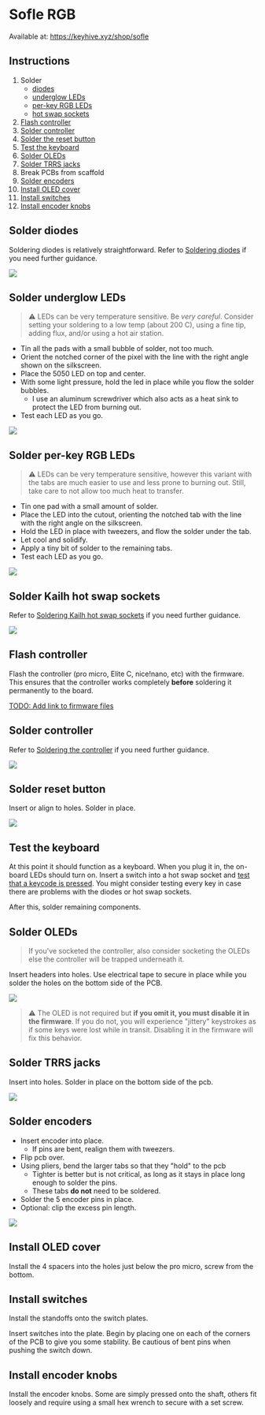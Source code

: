 # Sofle RGB 

Available at: https://keyhive.xyz/shop/sofle

## Instructions

1. Solder
   - [diodes](#solder-diodes)
   - [underglow LEDs](#solder-underglow-leds)
   - [per-key RGB LEDs](#solder-per-key-rgb-leds)
   - [hot swap sockets](#solder-hot-swap-sockets)
1. [Flash controller](#flash-controller)
1. [Solder controller](#solder-controller)
1. [Solder the reset button](#Solder-reset-button)
1. [Test the keyboard](#test-the-keyboard)
1. [Solder OLEDs](#solder-oleds)
1. [Solder TRRS jacks](#solder-trrs-jacks)
1. Break PCBs from scaffold
1. [Solder encoders](#solder-encoders)
1. [Install OLED cover](#install-oled-cover)
1. [Install switches](#install-switches)
1. [Install encoder knobs](#install-encoder-knobs)

## Solder diodes

Soldering diodes is relatively straightforward. Refer to [Soldering diodes](../basic/soldering-diodes.md) if you need further guidance.

![](../images/sofle-rgb/diodes.gif)

## Solder underglow LEDs

> ⚠︎ LEDs can be very temperature sensitive. Be _very careful_. Consider setting your soldering to a low temp (about 200 C), using a fine tip, adding flux, and/or using a hot air station.

- Tin all the pads with a small bubble of solder, not too much.
- Orient the notched corner of the pixel with the line with the right angle shown on the silkscreen.
- Place the 5050 LED on top and center. 
- With some light pressure, hold the led in place while you flow the solder bubbles.
   - I use an aluminum screwdriver which also acts as a heat sink to protect the LED from burning out.
- Test each LED as you go.

![](../images/sofle-rgb/underglow-leds.gif)

## Solder per-key RGB LEDs

> ⚠︎ LEDs can be very temperature sensitive, however this variant with the tabs are much easier to use and less prone to burning out. Still, take care to not allow too much heat to transfer.

- Tin one pad with a small amount of solder. 
- Place the LED into the cutout, orienting the notched tab with the line with the right angle on the silkscreen.
- Hold the LED in place with tweezers, and flow the solder under the tab. 
- Let cool and solidify. 
- Apply a tiny bit of solder to the remaining tabs. 
- Test each LED as you go.

![](../images/sofle-rgb/ez-leds.gif)

## Solder Kailh hot swap sockets

Refer to [Soldering Kailh hot swap sockets](../basic/soldering-kailh-hot-swap-sockets.md) if you need further guidance.

![](../images/sofle-rgb/sockets.gif)

## Flash controller

Flash the controller (pro micro, Elite C, nice!nano, etc) with the firmware. This ensures that the controller works completely **before** soldering it permanently to the board.

[TODO: Add link to firmware files](#todo)

## Solder controller

Refer to [Soldering the controller](../basic/soldering-the-controller.md) if you need further guidance.

![](../images/sofle-rgb/controller.gif)

## Solder reset button

Insert or align to holes. Solder in place.

![](../images/sofle-rgb/reset-button.gif)

## Test the keyboard

At this point it should function as a keyboard. When you plug it in, the on-board LEDs should turn on. Insert a switch into a hot swap socket and [test that a keycode is pressed](https://www.keyboardtester.com/tester.html). You might consider testing every key in case there are problems with the diodes or hot swap sockets.

After this, solder remaining components.

## Solder OLEDs

> If you've socketed the controller, also consider socketing the OLEDs else the controller will be trapped underneath it.

Insert headers into holes. Use electrical tape to secure in place while you solder the holes on the bottom side of the PCB.

![](../images/sofle-rgb/oleds.gif)

> ⚠︎ The OLED is not required but **if you omit it, you must disable it in the firmware**. If you do not, you will experience "jittery" keystrokes as if some keys were lost while in transit. Disabling it in the firmware will fix this behavior.

## Solder TRRS jacks

Insert into holes. Solder in place on the bottom side of the pcb.

![](../images/sofle-rgb/trrs-jack.gif)

## Solder encoders

- Insert encoder into place.
   - If pins are bent, realign them with tweezers.
- Flip pcb over.
- Using pliers, bend the larger tabs so that they "hold" to the pcb
   - Tighter is better but is not critical, as long as it stays in place long enough to solder the pins.
   - These tabs **do not** need to be soldered.
- Solder the 5 encoder pins in place.
- Optional: clip the excess pin length.

![](../images/sofle-rgb/encoder.jpg)

## Install OLED cover

Install the 4 spacers into the holes just below the pro micro, screw from the bottom.

## Install switches

Install the standoffs onto the switch plates.

Insert switches into the plate. Begin by placing one on each of the corners of the PCB to give you some stability. Be cautious of bent pins when pushing the switch down. 

## Install encoder knobs

Install the encoder knobs. Some are simply pressed onto the shaft, others fit loosely and require using a small hex wrench to secure with a set screw.